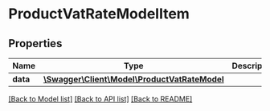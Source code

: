 # ProductVatRateModelItem

## Properties
Name | Type | Description | Notes
------------ | ------------- | ------------- | -------------
**data** | [**\Swagger\Client\Model\ProductVatRateModel**](ProductVatRateModel.md) |  | [optional] 


[[Back to Model list]](../README.md#documentation-for-models) [[Back to API list]](../README.md#documentation-for-api-endpoints) [[Back to README]](../README.md)


